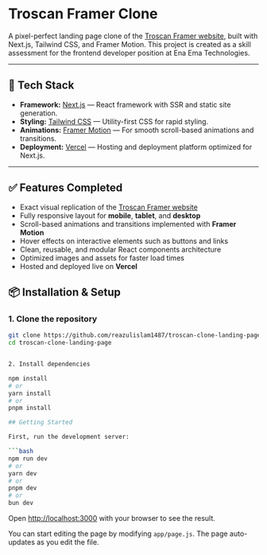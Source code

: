 # Troscan Framer Clone

A pixel-perfect landing page clone of the [Troscan Framer website](https://troscan.framer.website/), built with Next.js, Tailwind CSS, and Framer Motion. This project is created as a skill assessment for the frontend developer position at Ena Ema Technologies.

---

## 🚀 Tech Stack

- **Framework:** [Next.js](https://nextjs.org/) — React framework with SSR and static site generation.
- **Styling:** [Tailwind CSS](https://tailwindcss.com/) — Utility-first CSS for rapid styling.
- **Animations:** [Framer Motion](https://www.framer.com/motion/) — For smooth scroll-based animations and transitions.
- **Deployment:** [Vercel](https://troscan-clone-landing-page.vercel.app/) — Hosting and deployment platform optimized for Next.js.

---

## ✅ Features Completed

- Exact visual replication of the [Troscan Framer website](https://troscan.framer.website/)
- Fully responsive layout for **mobile**, **tablet**, and **desktop**
- Scroll-based animations and transitions implemented with **Framer Motion**
- Hover effects on interactive elements such as buttons and links
- Clean, reusable, and modular React components architecture
- Optimized images and assets for faster load times
- Hosted and deployed live on **Vercel**

## 📦 Installation & Setup

### 1. Clone the repository

````bash
git clone https://github.com/reazulislam1487/troscan-clone-landing-page.git
cd troscan-clone-landing-page


2. Install dependencies

npm install
# or
yarn install
# or
pnpm install

## Getting Started

First, run the development server:

```bash
npm run dev
# or
yarn dev
# or
pnpm dev
# or
bun dev
````

Open [http://localhost:3000](http://localhost:3000) with your browser to see the result.

You can start editing the page by modifying `app/page.js`. The page auto-updates as you edit the file.
